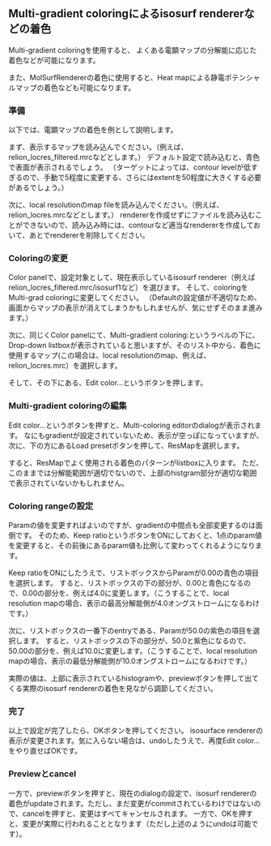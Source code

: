 ## Multi-gradient coloringによるisosurf rendererなどの着色
Multi-gradient coloringを使用すると、 よくある電顕マップの分解能に応じた着色などが可能になります。

また、MolSurfRendererの着色に使用すると、Heat mapによる静電ポテンシャルマップの着色なども可能になります。

### 準備
以下では、電顕マップの着色を例として説明します。

まず、表示するマップを読み込んでください。（例えば、relion_locres_filtered.mrcなどとします。） デフォルト設定で読み込むと、青色で表面が表示されるでしょう。 （ターゲットによっては、contour levelが低すぎるので、手動で5程度に変更する、さらにはextentを50程度に大きくする必要があるでしょう。）

次に、local resolutionのmap fileを読み込んでください。（例えば、relion_locres.mrcなどとします。） rendererを作成せずにファイルを読み込むことができないので、読み込み時には、contourなど適当なrendererを作成しておいて、あとでrendererを削除してください。

### Coloringの変更
Color panelで、設定対象として、現在表示しているisosurf renderer（例えばrelion_locres_filtered.mrc/isosurf1など）を選びます。 そして、coloringをMulti-grad coloringに変更してください。 （Defaultの設定値が不適切なため、画面からマップの表示が消えてしまうかもしれませんが、気にせずそのまま進みます。）

次に、同じくColor panelにて、Multi-gradient coloring:というラベルの下に、Drop-down listboxが表示されていると思いますが、そのリスト中から、着色に使用するマップ(この場合は、local resolutionのmap、例えば、relion_locres.mrc）を選択します。

そして、その下にある、Edit color...というボタンを押します。

### Multi-gradient coloringの編集
Edit color...というボタンを押すと、Multi-coloring editorのdialogが表示されます。 なにもgradientが設定されていないため、表示が空っぽになっていますが、 次に、下の方にあるLoad presetボタンを押して、ResMapを選択します。

すると、ResMapでよく使用される着色のパターンがlistboxに入ります。 ただ、このままでは分解能範囲が適切でないので、上部のhistgram部分が適切な範囲で表示されていないかもしれません。

### Coloring rangeの設定
Paramの値を変更すればよいのですが、gradientの中間点も全部変更するのは面倒です。 そのため、Keep ratioというボタンをONにしておくと、1点のparam値を変更すると、その前後にあるparam値も比例して変わってくれるようになります。

Keep ratioをONにしたうえで、リストボックスからParamが0.00の青色の項目を選択します。 すると、リストボックスの下の部分が、0.00と青色になるので、0.00の部分を、例えば4.0に変更します。（こうすることで、local resolution mapの場合、表示の最高分解能側が4.0オングストロームになるわけです。）

次に、リストボックスの一番下のentryである、Paramが50.0の紫色の項目を選択します。 すると、リストボックスの下の部分が、50.0と紫色になるので、50.00の部分を、例えば10.0に変更します。（こうすることで、local resolution mapの場合、表示の最低分解能側が10.0オングストロームになるわけです。）

実際の値は、上部に表示されているhistogramや、previewボタンを押して出てくる実際のisosurf rendererの着色を見ながら調節してください。

### 完了
以上で設定が完了したら、OKボタンを押してください。 isosurface rendererの表示が変更されます。気に入らない場合は、undoしたうえで、再度Edit color...をやり直せばOKです。

### Previewとcancel
一方で、previewボタンを押すと、現在のdialogの設定で、isosurf rendererの着色がupdateされます。ただし、まだ変更がcommitされているわけではないので、cancelを押すと、変更はすべてキャンセルされます。 一方で、OKを押すと、変更が実際に行われることとなります（ただし上述のようにundoは可能です）。